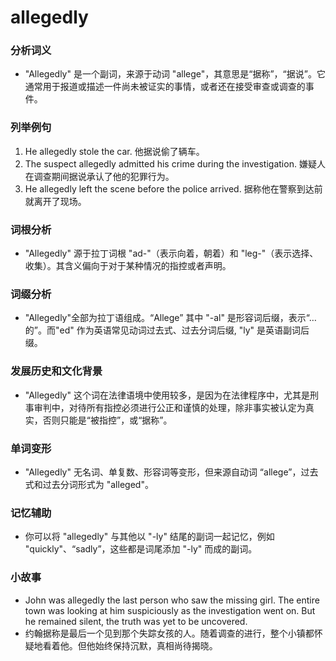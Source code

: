 # allegedly

### 分析词义

  

*   "Allegedly" 是一个副词，来源于动词 "allege"，其意思是“据称”，“据说”。它通常用于报道或描述一件尚未被证实的事情，或者还在接受审查或调查的事件。

  

### 列举例句

  

1.  He allegedly stole the car. 他据说偷了辆车。
2.  The suspect allegedly admitted his crime during the investigation. 嫌疑人在调查期间据说承认了他的犯罪行为。
3.  He allegedly left the scene before the police arrived. 据称他在警察到达前就离开了现场。

  

### 词根分析

  

*   "Allegedly" 源于拉丁词根 "ad-"（表示向着，朝着）和 "leg-"（表示选择、收集）。其含义偏向于对于某种情况的指控或者声明。

  

### 词缀分析

  

*   "Allegedly"全部为拉丁语组成。“Allege” 其中 "-al" 是形容词后缀，表示“…的”。而"ed" 作为英语常见动词过去式、过去分词后缀, "ly" 是英语副词后缀。

  

### 发展历史和文化背景

  

*   "Allegedly" 这个词在法律语境中使用较多，是因为在法律程序中，尤其是刑事审判中，对待所有指控必须进行公正和谨慎的处理，除非事实被认定为真实，否则只能是“被指控”，或“据称”。

  

### 单词变形

  

*   "Allegedly" 无名词、单复数、形容词等变形，但来源自动词 “allege”，过去式和过去分词形式为 "alleged"。

  

### 记忆辅助

  

*   你可以将 "allegedly" 与其他以 "-ly" 结尾的副词一起记忆，例如 "quickly"、“sadly”，这些都是词尾添加 "-ly" 而成的副词。

  

### 小故事

  

*   John was allegedly the last person who saw the missing girl. The entire town was looking at him suspiciously as the investigation went on. But he remained silent, the truth was yet to be uncovered.
*   约翰据称是最后一个见到那个失踪女孩的人。随着调查的进行，整个小镇都怀疑地看着他。但他始终保持沉默，真相尚待揭晓。
